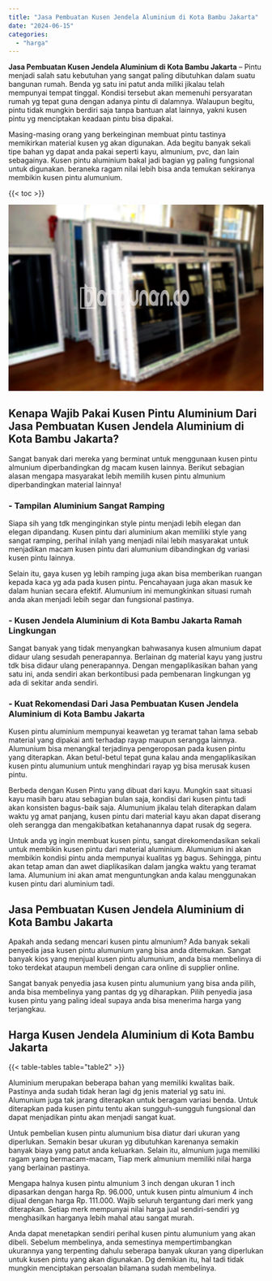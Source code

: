 ```yaml
---
title: "Jasa Pembuatan Kusen Jendela Aluminium di Kota Bambu Jakarta"
date: "2024-06-15"
categories: 
  - "harga"
---
```


**Jasa Pembuatan Kusen Jendela Aluminium di Kota Bambu Jakarta** – Pintu menjadi salah satu kebutuhan yang sangat paling dibutuhkan dalam suatu bangunan rumah. Benda yg satu ini patut anda miliki jikalau telah mempunyai tempat tinggal. Kondisi tersebut akan memenuhi persyaratan rumah yg tepat guna dengan adanya pintu di dalamnya. Walaupun begitu, pintu tidak mungkin berdiri saja tanpa bantuan alat lainnya, yakni kusen pintu yg menciptakan keadaan pintu bisa dipakai.

Masing-masing orang yang berkeinginan membuat pintu tastinya memikirkan material kusen yg akan digunakan. Ada begitu banyak sekali tipe bahan yg dapat anda pakai seperti kayu, almunium, pvc, dan lain sebagainya. Kusen pintu aluminium bakal jadi bagian yg paling fungsional untuk digunakan. beraneka ragam nilai lebih bisa anda temukan sekiranya membikin kusen pintu alumunium.

{{< toc >}}

![Jasa Pembuatan Kusen Jendela Aluminium di Kota Bambu Jakarta](/images/harga-kusen-jendela-alumunium-25.png)

## Kenapa Wajib Pakai Kusen Pintu Aluminium Dari Jasa Pembuatan Kusen Jendela Aluminium di Kota Bambu Jakarta?

Sangat banyak dari mereka yang berminat untuk menggunaan kusen pintu almunium diperbandingkan dg macam kusen lainnya. Berikut sebagian alasan mengapa masyarakat lebih memilih kusen pintu almunium diperbandingkan material lainnya!

### \- Tampilan Aluminium Sangat Ramping

Siapa sih yang tdk menginginkan style pintu menjadi lebih elegan dan elegan dipandang. Kusen pintu dari aluminium akan memiliki style yang sangat ramping, perihal inilah yang menjadi nilai lebih masyarakat untuk menjadikan macam kusen pintu dari alumunium dibandingkan dg variasi kusen pintu lainnya.

Selain itu, gaya kusen yg lebih ramping juga akan bisa memberikan ruangan kepada kaca yg ada pada kusen pintu. Pencahayaan juga akan masuk ke dalam hunian secara efektif. Alumunium ini memungkinkan situasi rumah anda akan menjadi lebih segar dan fungsional pastinya.

### \- Kusen Jendela Aluminium di Kota Bambu Jakarta Ramah Lingkungan

Sangat banyak yang tidak menyangkan bahwasanya kusen almunium dapat didaur ulang sesudah penerapannya. Berlainan dg material kayu yang justru tdk bisa didaur ulang penerapannya. Dengan mengaplikasikan bahan yang satu ini, anda sendiri akan berkontibusi pada pembenaran lingkungan yg ada di sekitar anda sendiri.

### \- Kuat Rekomendasi Dari Jasa Pembuatan Kusen Jendela Aluminium di Kota Bambu Jakarta

Kusen pintu aluminium mempunyai keawetan yg teramat tahan lama sebab material yang dipakai anti terhadap rayap maupun serangga lainnya. Alumunium bisa menangkal terjadinya pengeroposan pada kusen pintu yang diterapkan. Akan betul-betul tepat guna kalau anda mengaplikasikan kusen pintu alumunium untuk menghindari rayap yg bisa merusak kusen pintu.

Berbeda dengan Kusen Pintu yang dibuat dari kayu. Mungkin saat situasi kayu masih baru atau sebagian bulan saja, kondisi dari kusen pintu tadi akan konsisten bagus-baik saja. Alumunium jikalau telah diterapkan dalam waktu yg amat panjang, kusen pintu dari material kayu akan dapat diserang oleh serangga dan mengakibatkan ketahanannya dapat rusak dg segera.

Untuk anda yg ingin membuat kusen pintu, sangat direkomendasikan sekali untuk membikin kusen pintu dari material aluminium. Alumunium ini akan membikin kondisi pintu anda mempunyai kualitas yg bagus. Sehingga, pintu akan tetap aman dan awet diaplikasikan dalam jangka waktu yang teramat lama. Alumunium ini akan amat menguntungkan anda kalau menggunakan kusen pintu dari aluminium tadi.

## Jasa Pembuatan Kusen Jendela Aluminium di Kota Bambu Jakarta

Apakah anda sedang mencari kusen pintu almunium? Ada banyak sekali penyedia jasa kusen pintu alumunium yang bisa anda ditemukan. Sangat banyak kios yang menjual kusen pintu alumunium, anda bisa membelinya di toko terdekat ataupun membeli dengan cara online di supplier online.

Sangat banyak penyedia jasa kusen pintu alumunium yang bisa anda pilih, anda bisa membelinya yang pantas dg yg diharapkan. Pilih penyedia jasa kusen pintu yang paling ideal supaya anda bisa menerima harga yang terjangkau.

## Harga Kusen Jendela Aluminium di Kota Bambu Jakarta

{{< table-tables table="table2" >}}

Aluminium merupakan beberapa bahan yang memiliki kwalitas baik. Pastinya anda sudah tidak heran lagi dg jenis material yg satu ini. Alumunium juga tak jarang diterapkan untuk beragam variasi benda. Untuk diterapkan pada kusen pintu tentu akan sungguh-sungguh fungsional dan dapat menjadikan pintu akan menjadi sangat kuat.

Untuk pembelian kusen pintu alumunium bisa diatur dari ukuran yang diperlukan. Semakin besar ukuran yg dibutuhkan karenanya semakin banyak biaya yang patut anda keluarkan. Selain itu, almunium juga memiliki ragam yang bermacam-macam, Tiap merk almunium memiliki nilai harga yang berlainan pastinya.

Mengapa halnya kusen pintu almunium 3 inch dengan ukuran 1 inch dipasarkan dengan harga Rp. 96.000, untuk kusen pintu almunium 4 inch dijual dengan harga Rp. 111.000. Wajib seluruh tergantung dari merk yang diterapkan. Setiap merk mempunyai nilai harga jual sendiri-sendiri yg menghasilkan harganya lebih mahal atau sangat murah.

Anda dapat menetapkan sendiri perihal kusen pintu alumunium yang akan dibeli. Sebelum membelinya, anda semestinya mempertimbangkan ukurannya yang terpenting dahulu seberapa banyak ukuran yang diperlukan untuk kusen pintu yang akan digunakan. Dg demikian itu, hal tadi tidak mungkin menciptakan persoalan bilamana sudah membelinya.
